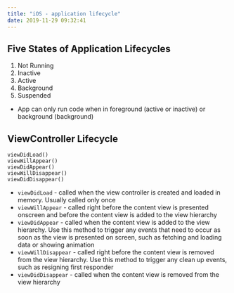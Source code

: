 ```yaml
---
title: "iOS - application lifecycle"
date: 2019-11-29 09:32:41
---
```


## Five States of Application Lifecycles

1. Not Running
2. Inactive
3. Active
4. Background
5. Suspended

* App can only run code when in foreground (active or inactive) or background (background)

## ViewController Lifecycle

```
viewDidLoad()
viewWillAppear()
viewDidAppear()
viewWillDisappear()
viewDidDisappear()
```

* `viewDidLoad`  - called when the view controller is created and loaded in memory. Usually called only once
* `viewWillAppear` - called right before the content view is presented onscreen and before the content view is added to the view hierarchy
* `viewDidAppear` - called when the content view is added to the view hierarchy. Use this method to trigger any events that need to occur as soon as the view is presented on screen, such as fetching and loading data or showing animation
* `viewWillDisappear` - called right before the content view is removed from the view hierarchy. Use this method to trigger any clean up events, such as resigning first responder
* `viewDidDisappear` - called when the content view is removed from the view hierarchy
